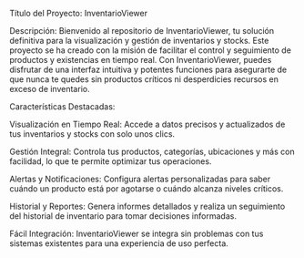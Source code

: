 Título del Proyecto: InventarioViewer

Descripción: 
Bienvenido al repositorio de InventarioViewer, tu solución definitiva para la visualización y gestión de inventarios y stocks. Este proyecto se ha creado con la misión de facilitar el control y seguimiento de productos y existencias en tiempo real. Con InventarioViewer, puedes disfrutar de una interfaz intuitiva y potentes funciones para asegurarte de que nunca te quedes sin productos críticos ni desperdicies recursos en exceso de inventario.

Características Destacadas:

Visualización en Tiempo Real: Accede a datos precisos y actualizados de tus inventarios y stocks con solo unos clics.

Gestión Integral: Controla tus productos, categorías, ubicaciones y más con facilidad, lo que te permite optimizar tus operaciones.

Alertas y Notificaciones: Configura alertas personalizadas para saber cuándo un producto está por agotarse o cuándo alcanza niveles críticos.

Historial y Reportes: Genera informes detallados y realiza un seguimiento del historial de inventario para tomar decisiones informadas.

Fácil Integración: InventarioViewer se integra sin problemas con tus sistemas existentes para una experiencia de uso perfecta.


